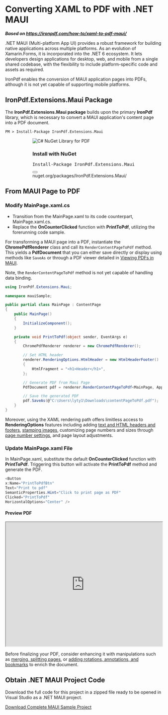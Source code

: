 # Converting XAML to PDF with .NET MAUI

***Based on <https://ironpdf.com/how-to/xaml-to-pdf-maui/>***


.NET MAUI (Multi-platform App UI) provides a robust framework for building native applications across multiple platforms. As an evolution of Xamarin.Forms, it is incorporated into the .NET 6 ecosystem. It lets developers design applications for desktop, web, and mobile from a single shared codebase, with the flexibility to include platform-specific code and assets as required.

IronPdf enables the conversion of MAUI application pages into PDFs, although it is not yet capable of supporting mobile platforms.

## IronPdf.Extensions.Maui Package

The **IronPdf.Extensions.Maui package** builds upon the primary **IronPdf** library, which is necessary to convert a MAUI application's content page into a PDF document.

```shell
PM > Install-Package IronPdf.Extensions.Maui
```

<link rel="stylesheet" type="text/css" href="https://ironpdf.com/front/css/content__install-components__extended.css" media="print" onload="this.media='all'; this.onload=null;">
<div class="products-download-section">
	<div class="js-modal-open product-item nuget" style="width: fit-content; margin-left: auto; margin-right: auto;" data-modal-id="trial-license-after-download">
		<div class="product-image">
			<img class="img-responsive add-shadow" alt="C# NuGet Library for PDF" src="https://ironpdf.com/img/nuget-logo.svg">
		</div>
		<div class="product-info">
			<h3>Install with <span>NuGet</span></h3>
		</div>
		<div class="js-open-modal-ignore copy-nuget-section" data-toggle="tooltip" data-placement="bottom" title="" data-original-title="Click to copy">
			<div class="copy-nuget-row">
			<pre class="install-script">Install-Package IronPdf.Extensions.Maui</pre>
			<div class="copy-button">
				<button class="btn btn-default copy-nuget-script" type="button" data-toggle="popover" data-placement="bottom" data-content="Copied." aria-label="Copy the Package Manager command" data-original-title="" title="">
				<span class="far fa-copy"></span>
				</button>
			</div>
		</div>
	</div>
	<div class="nuget-link">nuget.org/packages/IronPdf.Extensions.Maui/</div>
	</div>
</div>

## From MAUI Page to PDF

### Modify MainPage.xaml.cs

- Transition from the MainPage.xaml to its code counterpart, MainPage.xaml.cs.
- Replace the **OnCounterClicked** function with **PrintToPdf**, utilizing the forerunning code sample.

For transforming a MAUI page into a PDF, instantiate the **ChromePdfRenderer** class and call its `RenderContentPageToPdf` method. This yields a **PdfDocument** that you can either save directly or display using methods like `SaveAs` or through a PDF viewer detailed in [Viewing PDFs in MAUI](https://ironpdf.com/tutorials/pdf-viewing/).

Note, the `RenderContentPageToPdf` method is not yet capable of handling data binding.

```cs
using IronPdf.Extensions.Maui;

namespace mauiSample;

public partial class MainPage : ContentPage
{
    public MainPage()
    {
        InitializeComponent();
    }

    private void PrintToPdf(object sender, EventArgs e)
    {
        ChromePdfRenderer renderer = new ChromePdfRenderer();

        // Set HTML header
        renderer.RenderingOptions.HtmlHeader = new HtmlHeaderFooter()
        {
            HtmlFragment = "<h1>Header</h1>",
        };

        // Generate PDF from Maui Page
        PdfDocument pdf = renderer.RenderContentPageToPdf<MainPage, App>().Result;

        // Save the generated PDF
        pdf.SaveAs(@"C:\Users\lyty1\Downloads\contentPageToPdf.pdf");
    }
}
```

Moreover, using the XAML rendering path offers limitless access to **RenderingOptions** features including adding [text and HTML headers and footers](https://ironpdf.com/how-to/headers-and-footers/), [stamping images](https://ironpdf.com/tutorials/csharp-edit-pdf-complete-tutorial/#stamper-abstract-class), customizing page numbers and sizes through [page number settings](https://ironpdf.com/how-to/page-numbers/), and page layout adjustments.

### Update MainPage.xaml File

In MainPage.xaml, substitute the default **OnCounterClicked** function with **PrintToPdf**. Triggering this button will activate the **PrintToPdf** method and generate the PDF.

```cs
<Button
x:Name="PrintToPdfBtn"
Text="Print to pdf"
SemanticProperties.Hint="Click to print page as PDF"
Clicked="PrintToPdf"
HorizontalOptions="Center" />
```

#### Preview PDF

<iframe loading="lazy" src="https://ironpdf.com/static-assets/pdf/how-to/xaml-to-pdf-maui/contentPageToPdf.pdf" width="100%" height="400px">
</iframe>

Before finalizing your PDF, consider enhancing it with manipulations such as [merging, splitting pages](https://ironpdf.com/how-to/merge-or-split-pdfs/), or [adding rotations, annotations, and bookmarks](https://ironpdf.com/how-to/bookmarks/) to enrich the document.

## Obtain .NET MAUI Project Code

Download the full code for this project in a zipped file ready to be opened in Visual Studio as a .NET MAUI project.

[Download Complete MAUI Sample Project](https://ironpdf.com/static-assets/pdf/how-to/xaml-to-pdf-maui/MauiSample.zip)